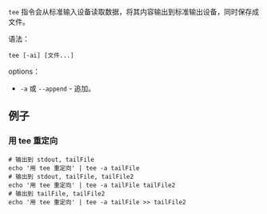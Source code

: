 `tee` 指令会从标准输入设备读取数据，将其内容输出到标准输出设备，同时保存成文件。  

语法：  
```
tee [-ai] [文件...]
```

options：  
- `-a` 或 `--append` - 追加。  

## 例子
### 用 tee 重定向
```
# 输出到 stdout, tailFile
echo '用 tee 重定向' | tee -a tailFile
# 输出到 stdout, tailFile, tailFile2
echo '用 tee 重定向' | tee -a tailFile tailFile2
# 输出到 tailFile, tailFile2
echo '用 tee 重定向' | tee -a tailFile >> tailFile2
```
